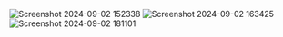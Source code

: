 ![Screenshot 2024-09-02 152338](https://github.com/user-attachments/assets/84742014-7209-42aa-b949-10c87916b7c4)
![Screenshot 2024-09-02 163425](https://github.com/user-attachments/assets/9cddfefe-8fdc-40e5-bb43-a6087a92105b)
![Screenshot 2024-09-02 181101](https://github.com/user-attachments/assets/5c578eb6-4a1d-48d7-ab37-a86d111a070a)
